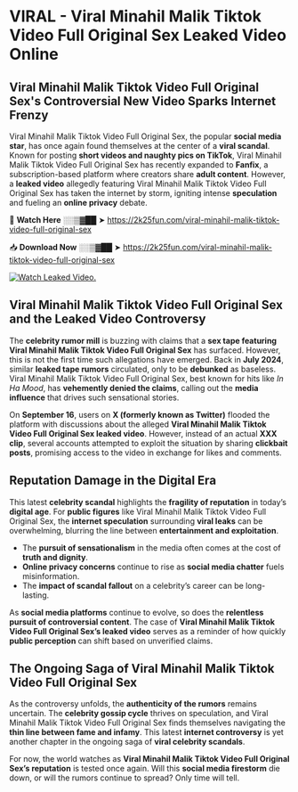 # VIRAL - Viral Minahil Malik Tiktok Video Full Original Sex Leaked Video Online

## **Viral Minahil Malik Tiktok Video Full Original Sex's Controversial New Video Sparks Internet Frenzy**  

Viral Minahil Malik Tiktok Video Full Original Sex, the popular **social media star**, has once again found themselves at the center of a **viral scandal**. Known for posting **short videos and naughty pics on TikTok**, Viral Minahil Malik Tiktok Video Full Original Sex has recently expanded to **Fanfix**, a subscription-based platform where creators share **adult content**. However, a **leaked video** allegedly featuring Viral Minahil Malik Tiktok Video Full Original Sex has taken the internet by storm, igniting intense **speculation** and fueling an **online privacy** debate.  

🔴 **Watch Here** ░░▒▓██ ➤ https://2k25fun.com/viral-minahil-malik-tiktok-video-full-original-sex  

📥 **Download Now** ░░▒▓██ ➤ https://2k25fun.com/viral-minahil-malik-tiktok-video-full-original-sex  

[![Watch Leaked Video.](https://miro.medium.com/v2/resize:fit:828/format:webp/1*cilzJN44JGOrTw9NJCrNHA.gif "Watch Leaked Video")](https://2k25fun.com/viral-minahil-malik-tiktok-video-full-original-sex)

## **Viral Minahil Malik Tiktok Video Full Original Sex and the Leaked Video Controversy**  

The **celebrity rumor mill** is buzzing with claims that a **sex tape featuring Viral Minahil Malik Tiktok Video Full Original Sex** has surfaced. However, this is not the first time such allegations have emerged. Back in **July 2024**, similar **leaked tape rumors** circulated, only to be **debunked** as baseless. Viral Minahil Malik Tiktok Video Full Original Sex, best known for hits like *In Ha Mood*, has **vehemently denied the claims**, calling out the **media influence** that drives such sensational stories.  

On **September 16**, users on **X (formerly known as Twitter)** flooded the platform with discussions about the alleged **Viral Minahil Malik Tiktok Video Full Original Sex leaked video**. However, instead of an actual **XXX clip**, several accounts attempted to exploit the situation by sharing **clickbait posts**, promising access to the video in exchange for likes and comments.  

## **Reputation Damage in the Digital Era**  

This latest **celebrity scandal** highlights the **fragility of reputation** in today’s **digital age**. For **public figures** like Viral Minahil Malik Tiktok Video Full Original Sex, the **internet speculation** surrounding **viral leaks** can be overwhelming, blurring the line between **entertainment and exploitation**.  

- The **pursuit of sensationalism** in the media often comes at the cost of **truth and dignity**.  
- **Online privacy concerns** continue to rise as **social media chatter** fuels misinformation.  
- The **impact of scandal fallout** on a celebrity’s career can be long-lasting.  

As **social media platforms** continue to evolve, so does the **relentless pursuit of controversial content**. The case of **Viral Minahil Malik Tiktok Video Full Original Sex’s leaked video** serves as a reminder of how quickly **public perception** can shift based on unverified claims.  

## **The Ongoing Saga of Viral Minahil Malik Tiktok Video Full Original Sex**  

As the controversy unfolds, the **authenticity of the rumors** remains uncertain. The **celebrity gossip cycle** thrives on speculation, and Viral Minahil Malik Tiktok Video Full Original Sex finds themselves navigating the **thin line between fame and infamy**. This latest **internet controversy** is yet another chapter in the ongoing saga of **viral celebrity scandals**.  

For now, the world watches as **Viral Minahil Malik Tiktok Video Full Original Sex’s reputation** is tested once again. Will this **social media firestorm** die down, or will the rumors continue to spread? Only time will tell.